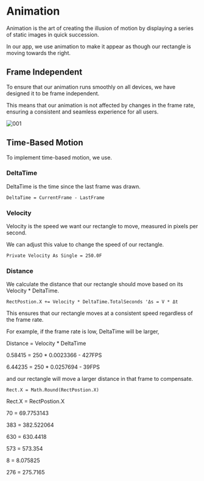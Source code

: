 # Animation

Animation is the art of creating the illusion of motion by displaying a series of static images in quick succession.

In our app, we use animation to make it appear as though our rectangle is moving towards the right.


## Frame Independent


To ensure that our animation runs smoothly on all devices, we have designed it to be frame independent.

This means that our animation is not affected by changes in the frame rate,
ensuring a consistent and seamless experience for all users.

![001](https://github.com/JoeLumbley/Animation/assets/77564255/63b4a8fb-5097-4887-8d16-1b09fb8a209a)



## Time-Based Motion

To implement time-based motion, we use.


### DeltaTime

DeltaTime is the time since the last frame was drawn.

```
DeltaTime = CurrentFrame - LastFrame
```

### Velocity

Velocity is the speed we want our rectangle to move, measured in pixels per second.


We can adjust this value to change the speed of our rectangle.

```
Private Velocity As Single = 250.0F
```


### Distance

We calculate the distance that our rectangle should move based on its Velocity * DeltaTime.


```
RectPostion.X += Velocity * DeltaTime.TotalSeconds 'Δs = V * Δt
```

This ensures that our rectangle moves at a consistent speed regardless of the frame rate.


For example, if the frame rate is low, DeltaTime will be larger,

Distance = Velocity * DeltaTime

0.58415 = 250 * 0.0023366 - 427FPS

6.44235 = 250 * 0.0257694 - 39FPS

and our rectangle will move a larger distance in that frame to compensate.



  
  



```
Rect.X = Math.Round(RectPostion.X)
```


Rect.X = RectPostion.X

70 = 69.7753143

383 = 382.522064

630 = 630.4418

573 = 573.354

8 = 8.075825

276 = 275.7165

